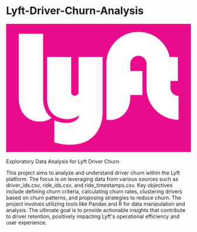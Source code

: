 # Lyft-Driver-Churn-Analysis
![Lyft Logo](assets/img/Lyft-logo.png)

Exploratory Data Analysis for Lyft Driver Churn

This project aims to analyze and understand driver churn within the Lyft platform. The focus is on leveraging data from various sources such as driver_ids.csv, ride_ids.csv, and ride_timestamps.csv. Key objectives include defining churn criteria, calculating churn rates, clustering drivers based on churn patterns, and proposing strategies to reduce churn. The project involves utilizing tools like Pandas and R for data manipulation and analysis. The ultimate goal is to provide actionable insights that contribute to driver retention, positively impacting Lyft's operational efficiency and user experience.
